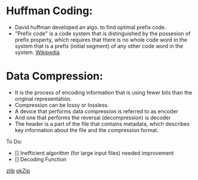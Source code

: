 # Huffman Coding:
- David huffman developed an algo. to find optimal prefix code. 
- "Prefix code" is a code system that is distinguished by the possesion of prefix property, which requires that there is no whole code word in the system that is a prefix (initial segment) of any other code word in the system. [Wikipedia](https://en.wikipedia.org/wiki/Prefix_code)
# Data Compression:
- It is the process of encoding information that is using fewer bits than the original representation. 
- Compression can be lossy or lossless.
- A device that performs data compression is referred to as encoder
- And one that performs the reversal (decompression) is decoder
- The header is a part of the file that contains metadata, which describes key information about the file and the compression format. 

To Do:
- [] Inefficient algorithm (for large input files) needed improvement
- [] Decoding Function

[zlib](https://www.rfc-editor.org/rfc/rfc1950#section-2.2)
[pkZip](https://users.cs.jmu.edu/buchhofp/forensics/formats/pkzip.html)
